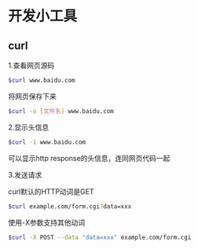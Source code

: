 # 开发小工具

## curl

1.查看网页源码

```sh
$curl www.baidu.com
```

将网页保存下来

```sh
$curl -o [文件名] www.baidu.com
```

2.显示头信息

```sh
$curl -i www.baidu.com
```

可以显示http response的头信息，连同网页代码一起

3.发送请求

curl默认的HTTP动词是GET

```sh
$curl example.com/form.cgi?data=xxx
```

使用-X参数支持其他动词

```sh
$curl -X POST --data "data=xxx" example.com/form.cgi
```